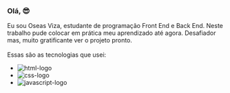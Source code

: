 ### Olá, 😎

Eu sou Oseas Viza, estudante de programação Front End e Back End. Neste trabalho pude colocar em prática meu aprendizado até agora. Desafiador mas, muito gratificante ver o projeto pronto.<br>
<br>
Essas são as tecnologias que usei:
<br>
  - <img src="https://img.shields.io/badge/HTML5-E34F26?style=for-the-badge&logo=html5&logoColor=white" alt="html-logo"/>
  - <img src="https://img.shields.io/badge/CSS3-1572B6?style=for-the-badge&logo=css3&logoColor=white" alt="css-logo"/>
  - <img src="https://img.shields.io/badge/JavaScript-F7DF1E?style=for-the-badge&logo=javascript&logoColor=black" alt="javascript-logo"/>
